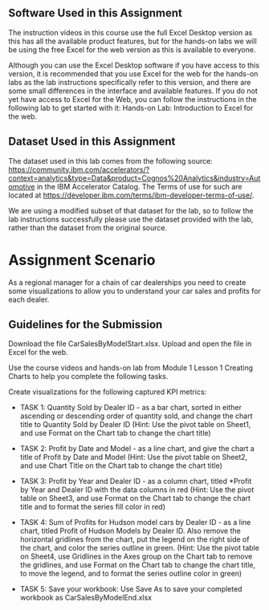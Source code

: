 ## Software Used in this Assignment
The instruction videos in this course use the full Excel Desktop version as this has all the available product features, but for the hands-on labs we will be using the free Excel for the web version as this is available to everyone.

Although you can use the Excel Desktop software if you have access to this version, it is recommended that you use Excel for the web for the hands-on labs as the lab instructions specifically refer to this version, and there are some small differences in the interface and available features. If you do not yet have access to Excel for the Web, you can follow the instructions in the following lab to get started with it: Hands-on Lab: Introduction to Excel for the web.

## Dataset Used in this Assignment
The dataset used in this lab comes from the following source: https://community.ibm.com/accelerators/?context=analytics&type=Data&product=Cognos%20Analytics&industry=Automotive in the IBM Accelerator Catalog. The Terms of use for such are located at https://developer.ibm.com/terms/ibm-developer-terms-of-use/.

We are using a modified subset of that dataset for the lab, so to follow the lab instructions successfully please use the dataset provided with the lab, rather than the dataset from the original source.

# Assignment Scenario
As a regional manager for a chain of car dealerships you need to create some visualizations to allow you to understand your car sales and profits for each dealer.

## Guidelines for the Submission
Download the file CarSalesByModelStart.xlsx. Upload and open the file in Excel for the web.

Use the course videos and hands-on lab from Module 1 Lesson 1 Creating Charts to help you complete the following tasks.

Create visualizations for the following captured KPI metrics:

- TASK 1: Quantity Sold by Dealer ID - as a bar chart, sorted in either ascending or descending order of quantity sold, and change the chart title to Quantity Sold by Dealer ID (Hint: Use the pivot table on Sheet1, and use Format on the Chart tab to change the chart title)

- TASK 2: Profit by Date and Model - as a line chart, and give the chart a title of Profit by Date and Model (Hint: Use the pivot table on Sheet2, and use Chart Title on the Chart tab to change the chart title)

- TASK 3: Profit by Year and Dealer ID - as a column chart, titled *Profit by Year and Dealer ID with the data columns in red (Hint: Use the pivot table on Sheet3, and use Format on the Chart tab to change the chart title and to format the series fill color in red)

- TASK 4: Sum of Profits for Hudson model cars by Dealer ID - as a line chart, titled Profit of Hudson Models by Dealer ID. Also remove the horizontal gridlines from the chart, put the legend on the right side of the chart, and color the series outline in green. (Hint: Use the pivot table on Sheet4, use Gridlines in the Axes group on the Chart tab to remove the gridlines, and use Format on the Chart tab to change the chart title, to move the legend, and to format the series outline color in green)

- TASK 5: Save your workbook: Use Save As to save your completed workbook as CarSalesByModelEnd.xlsx
